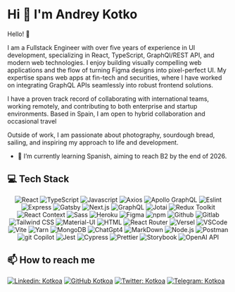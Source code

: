 # Hi 👋 I'm Andrey Kotko

<!-- [![Typing SVG](<https://readme-typing-svg.demolab.com?font=Fira+Code&pause=1000&color=49F715&random=false&width=435&lines=Lorem+ipsum+dolor+amet...;Frontend+(React)+Developer;6%2B+years+experience+UI+development>)](https://git.io/typing-svg) -->

Hello! 👋

I am a Fullstack Engineer with over five years of experience in UI development, specializing in React, TypeScript, GraphQl/REST API, and modern web technologies. I enjoy building visually compelling web applications and the flow of turning Figma designs into pixel-perfect UI. My expertise spans web apps at fin-tech and securities, where I have worked on integrating GraphQL APIs seamlessly into robust frontend solutions.

I have a proven track record of collaborating with international teams, working remotely, and contributing to both enterprise and startup environments. Based in Spain, I am open to hybrid collaboration and occasional travel

Outside of work, I am passionate about photography, sourdough bread, sailing, and inspiring my approach to life and development.

- 🌱 I’m currently learning Spanish, aiming to reach B2 by the end of 2026.

## 💻 Tech Stack

<div align="center">
<img alt="React" src="https://ziadoua.github.io/m3-Markdown-Badges/badges/React/react3.svg" />
<img alt="TypeScript" src="https://ziadoua.github.io/m3-Markdown-Badges/badges/TypeScript/typescript3.svg" />
<img alt="Javascript" src="https://ziadoua.github.io/m3-Markdown-Badges/badges/Javascript/javascript3.svg">
<img alt="Axios" src="https://ziadoua.github.io/m3-Markdown-Badges/badges/Axios/axios2.svg">
<img alt="Apollo GraphQL" src="https://ziadoua.github.io/m3-Markdown-Badges/badges/ApolloGraphQL/apollographql3.svg" />
<img alt="Eslint" src="https://ziadoua.github.io/m3-Markdown-Badges/badges/ESLint/eslint3.svg" />
<img alt="Express" src="https://ziadoua.github.io/m3-Markdown-Badges/badges/Express/express3.svg" />
<img alt="Gatsby" src="https://ziadoua.github.io/m3-Markdown-Badges/badges/Gatsby/gatsby3.svg">
<img alt="Next.js" src="https://ziadoua.github.io/m3-Markdown-Badges/badges/NextJS/nextjs3.svg" />
<img alt="GraphQL" src="https://ziadoua.github.io/m3-Markdown-Badges/badges/GraphQL/graphql3.svg" />
<img alt="Jotai" src="https://img.shields.io/badge/jotai-d4a9a9?style=for-the-badge&logo=jotai&logoColor=2f3099" />
<img alt="Redux Toolkit" src="https://ziadoua.github.io/m3-Markdown-Badges/badges/Redux/redux3.svg" />
<img alt="React Context" src="https://img.shields.io/badge/react_context-61dafb?style=for-the-badge&logo=react&logoColor=2f3077" />
<img alt="Sass" src="https://ziadoua.github.io/m3-Markdown-Badges/badges/Sass/sass3.svg">
<img alt="Heroku" src="https://ziadoua.github.io/m3-Markdown-Badges/badges/Heroku/heroku2.svg">
<img alt="Figma" src="https://ziadoua.github.io/m3-Markdown-Badges/badges/Figma/figma3.svg" />
<img alt="npm" src="https://ziadoua.github.io/m3-Markdown-Badges/badges/npm/npm2.svg" />
<img alt="Github" src="https://ziadoua.github.io/m3-Markdown-Badges/badges/Github/github3.svg" />
<img alt="Gitlab" src="https://img.shields.io/badge/gitlab-efb7a3?style=for-the-badge&logo=gitlab&logoColor=2f3066" />
<img alt="Tailwind CSS" src="https://ziadoua.github.io/m3-Markdown-Badges/badges/TailwindCSS/tailwindcss3.svg">
<img alt="Material-UI" src="https://img.shields.io/badge/Material--UI-c0ebff?style=for-the-badge&logo=mui&logoColor=2f3022"  />
<img alt="HTML" src="https://ziadoua.github.io/m3-Markdown-Badges/badges/HTML/html3.svg">
<img alt="React Router" src="https://img.shields.io/badge/react_router-d5a1a1?style=for-the-badge&logo=react-router&logoColor=2f3088" />
<img alt="Versel" src="https://ziadoua.github.io/m3-Markdown-Badges/badges/Vercel/vercel3.svg">
<img alt="VSCode" src="https://ziadoua.github.io/m3-Markdown-Badges/badges/VisualStudioCode/visualstudiocode3.svg">
<img alt="Vite" src="https://ziadoua.github.io/m3-Markdown-Badges/badges/ViteJS/vitejs3.svg" />
<img alt="Yarn" src="https://ziadoua.github.io/m3-Markdown-Badges/badges/Yarn/yarn3.svg">
<img alt="MongoDB" src="https://ziadoua.github.io/m3-Markdown-Badges/badges/MongoDB/mongodb3.svg">
<img alt="ChatGpt4" src="https://img.shields.io/badge/chatGPT-81a497?style=for-the-badge&logo=openai&logoColor=2f3033" />
<img alt="MarkDown" src="https://ziadoua.github.io/m3-Markdown-Badges/badges/Markdown/markdown3.svg">
<img alt="Node.js" src="https://ziadoua.github.io/m3-Markdown-Badges/badges/NodeJS/nodejs3.svg">
<img alt="Postman" src="https://ziadoua.github.io/m3-Markdown-Badges/badges/Postman/postman3.svg" />
<img alt="git Copilot" src="https://img.shields.io/badge/git_copilot-d4d4d4?style=for-the-badge&logo=github&logoColor=2f3010" />
<img alt="Jest" src="https://ziadoua.github.io/m3-Markdown-Badges/badges/Jest/jest2.svg">
<img alt="Cypress" src="https://img.shields.io/badge/cypress-9da37f?style=for-the-badge&logo=cypress&logoColor=2f3055" />
<img alt="Prettier" src="https://ziadoua.github.io/m3-Markdown-Badges/badges/Prettier/prettier2.svg" />
<img alt="Storybook" src="https://img.shields.io/badge/storybook-eca4c0?style=for-the-badge&logo=storybook&logoColor=2f3044" />
<img alt="OpenAI API" src="https://img.shields.io/badge/OpenAI_API-4B9CD3?style=for-the-badge&logo=openai&logoColor=white" />
</div>

## 📫 How to reach me

[![Linkedin: Kotkoa](https://img.shields.io/badge/-Kotkoa-black?style=flat-square&logo=Linkedin&logoColor=white&link=https://www.linkedin.com/in/kotkoa)](https://www.linkedin.com/in/kotkoa)
[![GitHub Kotkoa](https://img.shields.io/github/followers/Kotkoa?label=follow&style=social)](https://github.com/Kotkoa)
[![Twitter: Kotkoa](https://img.shields.io/twitter/follow/Kotkoa?style=social)](https://twitter.com/Kotkoa)
[![Telegram: Kotkoa](https://img.shields.io/badge/-Kotkoa-blue?style=flat-square&logo=Telegram&logoColor=white&link=https://t.me/Kotkoa)](https://t.me/Kotkoa)

<!--
**Kotkoa/kotkoa** is a ✨ _special_ ✨ repository because its `README.md` (this file) appears on your GitHub profile.

Here are some ideas to get you started:

- 🔭 I’m currently working on ...
- 👯 I’m looking to collaborate on ...
- 🤔 I’m looking for help with ...
- 💬 Ask me about ...
- 📫 How to reach me: ...
- 😄 Pronouns: ...
- ⚡ Fun fact: ...
  -->

